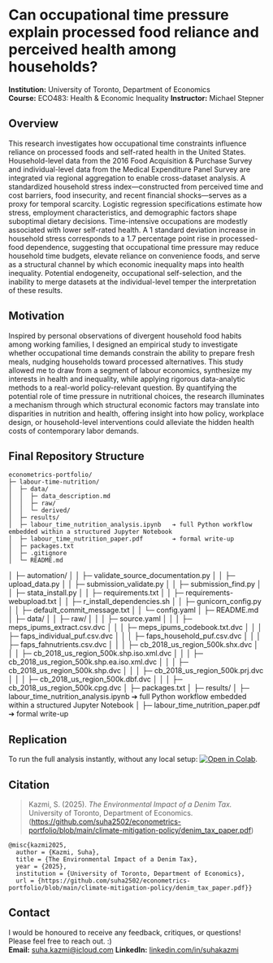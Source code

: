 # Can occupational time pressure explain processed food reliance and perceived health among households?

**Institution:** University of Toronto, Department of Economics  
**Course:** ECO483: Health & Economic Inequality
**Instructor:** Michael Stepner

## Overview

This research investigates how occupational time constraints influence reliance on processed foods and self-rated health in the United States. Household-level data from the 2016 Food Acquisition & Purchase Survey and individual-level data from the Medical Expenditure Panel Survey are integrated via regional aggregation to enable cross-dataset analysis. A standardized household stress index—constructed from perceived time and cost barriers, food insecurity, and recent financial shocks—serves as a proxy for temporal scarcity. Logistic regression specifications estimate how stress, employment characteristics, and demographic factors shape suboptimal dietary decisions. Time-intensive occupations are modestly associated with lower self-rated health. A 1 standard deviation increase in household stress corresponds to a 1.7 percentage point rise in processed-food dependence, suggesting that occupational time pressure may reduce household time budgets, elevate reliance on convenience foods, and serve as a structural channel by which economic inequality maps into health inequality. Potential endogeneity, occupational self-selection, and the inability to merge datasets at the individual-level temper the interpretation of these results.

## Motivation

Inspired by personal observations of divergent household food habits among working families, I designed an empirical study to investigate whether occupational time demands constrain the ability to prepare fresh meals, nudging households toward processed alternatives. This study allowed me to draw from a segment of labour economics, synthesize my interests in health and inequality, while applying rigorous data-analytic methods to a real-world policy-relevant question. By quantifying the potential role of time pressure in nutritional choices, the research illuminates a mechanism through which structural economic factors may translate into disparities in nutrition and health, offering insight into how policy, workplace design, or household-level interventions could alleviate the hidden health costs of contemporary labor demands.

## Final Repository Structure

```
econometrics-portfolio/
├─ labour-time-nutrition/
│  ├─ data/
│  │  ├─ data_description.md
│  │  ├─ raw/ 
│  │  └─ derived/ 
│  ├─ results/ 
│  ├─ labour_time_nutrition_analysis.ipynb   ➔ full Python workflow embedded within a structured Jupyter Notebook
│  ├─ labour_time_nutrition_paper.pdf        ➔ formal write-up
│  ├─ packages.txt
│  ├─ .gitignore
│  └─ README.md
```

│  ├─ automation/
│  │  ├─ validate_source_documentation.py
│  │  ├─ upload_data.py
│  │  ├─ submission_validate.py
│  │  ├─ submission_find.py
│  │  ├─ stata_install.py
│  │  ├─ requirements.txt
│  │  ├─ requirements-webupload.txt
│  │  ├─ r_install_dependencies.sh
│  │  ├─ gunicorn_config.py
│  │  ├─ default_commit_message.txt
│  │  └─ config.yaml
│  ├─ README.md
│  ├─ data/ 
│  │  ├─ raw/
│  │  │  ├─ source.yaml
│  │  │  ├─ meps_ipums_extract.csv.dvc
│  │  │  ├─ meps_ipums_codebook.txt.dvc
│  │  │  ├─ faps_individual_puf.csv.dvc
│  │  │  ├─ faps_household_puf.csv.dvc
│  │  │  ├─ faps_fahnutrients.csv.dvc
│  │  │  ├─ cb_2018_us_region_500k.shx.dvc
│  │  │  ├─ cb_2018_us_region_500k.shp.iso.xml.dvc
│  │  │  ├─ cb_2018_us_region_500k.shp.ea.iso.xml.dvc
│  │  │  ├─ cb_2018_us_region_500k.shp.dvc
│  │  │  ├─ cb_2018_us_region_500k.prj.dvc
│  │  │  ├─ cb_2018_us_region_500k.dbf.dvc
│  │  │  ├─ cb_2018_us_region_500k.cpg.dvc
│  ├─ packages.txt
│  ├─ results/ 
│  ├─ labour_time_nutrition_analysis.ipynb   ➔ full Python workflow embedded within a structured Jupyter Notebook
│  ├─ labour_time_nutrition_paper.pdf        ➔ formal write-up
  
## Replication

To run the full analysis instantly, without any local setup: [![Open in Colab](https://colab.research.google.com/assets/colab-badge.svg)](https://colab.research.google.com/github/suha2502/econometrics-portfolio/blob/main/climate-mitigation-policy/denim_tax_analysis.ipynb).

## Citation

> Kazmi, S. (2025). *The Environmental Impact of a Denim Tax.* University of Toronto, Department of Economics.
> (https://github.com/suha2502/econometrics-portfolio/blob/main/climate-mitigation-policy/denim_tax_paper.pdf)

```
@misc{kazmi2025,
  author = {Kazmi, Suha},
  title = {The Environmental Impact of a Denim Tax},
  year = {2025},
  institution = {University of Toronto, Department of Economics},
  url = {https://github.com/suha2502/econometrics-portfolio/blob/main/climate-mitigation-policy/denim_tax_paper.pdf}}
```

## Contact
I would be honoured to receive any feedback, critiques, or questions! Please feel free to reach out. :)  
**Email:** [suha.kazmi@icloud.com](mailto:suha.kazmi@icloud.com)
**LinkedIn:** [linkedin.com/in/suhakazmi](https://linkedin.com/in/suhakazmi)

